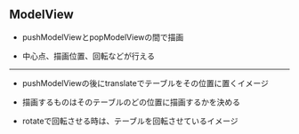 ## ModelView

- pushModelViewとpopModelViewの間で描画

- 中心点、描画位置、回転などが行える


***

- pushModelViewの後にtranslateでテーブルをその位置に置くイメージ

- 描画するものはそのテーブルのどの位置に描画するかを決める

- rotateで回転させる時は、テーブルを回転させているイメージ